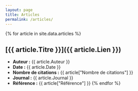 ```yaml
---
layout: page
title: Articles
permalink: /articles/
---
```


{% for article in site.data.articles %}
## [{{ article.Titre }}]({{ article.Lien }})

* **Auteur :** {{ article.Auteur }}
* **Date :** {{ article.Date }}
* **Nombre de citations :** {{ article["Nombre de citations"] }}
* **Journal :** {{ article.Journal }}
* **Référence :** {{ article["Référence"] }}
{% endfor %}
